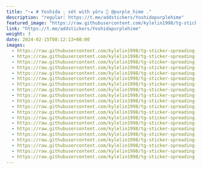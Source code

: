 ```yaml
---
title: "⋆★ # Yoshida ‌ꨲ sēt with yōru 🎲 @purple_hime ."
description: "regular: https://t.me/addstickers/Yoshidapurplehime"
featured_image: "https://raw.githubusercontent.com/kylelin1998/tg-sticker-spreading-worldwide-images/main/img/93535f10-7eca-4094-b9ba-a945095b1935.jpg"
link: "https://t.me/addstickers/Yoshidapurplehime"
weight: 3
date: 2024-02-15T08:12:13+08:00
images:
  - https://raw.githubusercontent.com/kylelin1998/tg-sticker-spreading-worldwide-images/main/img/93535f10-7eca-4094-b9ba-a945095b1935.jpg
  - https://raw.githubusercontent.com/kylelin1998/tg-sticker-spreading-worldwide-images/main/img/17aa228e-1949-4410-8895-4a31b0184da4.jpg
  - https://raw.githubusercontent.com/kylelin1998/tg-sticker-spreading-worldwide-images/main/img/8397f3e5-2e1f-4881-90ae-b0f558a2403d.jpg
  - https://raw.githubusercontent.com/kylelin1998/tg-sticker-spreading-worldwide-images/main/img/769aaa66-235a-4339-b0da-0b54ab5d332f.jpg
  - https://raw.githubusercontent.com/kylelin1998/tg-sticker-spreading-worldwide-images/main/img/2e9e70a5-57f4-4a3d-921b-8cc7b20e383b.jpg
  - https://raw.githubusercontent.com/kylelin1998/tg-sticker-spreading-worldwide-images/main/img/a463ce1c-9aac-4a1f-8cf6-0d528e4d5fd1.jpg
  - https://raw.githubusercontent.com/kylelin1998/tg-sticker-spreading-worldwide-images/main/img/ed3f6e45-a3b0-470d-9e9b-122a5266a706.jpg
  - https://raw.githubusercontent.com/kylelin1998/tg-sticker-spreading-worldwide-images/main/img/7a0844de-0568-4ece-af5f-1a441c8fcdbb.jpg
  - https://raw.githubusercontent.com/kylelin1998/tg-sticker-spreading-worldwide-images/main/img/bca8a37f-eccf-43a2-ad42-c68d9b5cfde0.jpg
  - https://raw.githubusercontent.com/kylelin1998/tg-sticker-spreading-worldwide-images/main/img/ff57ff5e-4126-44e5-9ffe-c022c7b2abc4.jpg
  - https://raw.githubusercontent.com/kylelin1998/tg-sticker-spreading-worldwide-images/main/img/785819fb-cc66-433e-8666-707f7beb026e.jpg
  - https://raw.githubusercontent.com/kylelin1998/tg-sticker-spreading-worldwide-images/main/img/c7943f62-5611-445d-8058-682bf3bf9caa.jpg
  - https://raw.githubusercontent.com/kylelin1998/tg-sticker-spreading-worldwide-images/main/img/0fed2608-54bc-42da-ba0c-e3bd0cc11510.jpg
  - https://raw.githubusercontent.com/kylelin1998/tg-sticker-spreading-worldwide-images/main/img/110d338e-979a-4229-bc63-329ee9a144fc.jpg
  - https://raw.githubusercontent.com/kylelin1998/tg-sticker-spreading-worldwide-images/main/img/5f7145fb-4f35-4984-88e2-eabacf17c6c5.jpg
  - https://raw.githubusercontent.com/kylelin1998/tg-sticker-spreading-worldwide-images/main/img/4f3f7314-a744-4b2a-a763-2a54900af89b.jpg
  - https://raw.githubusercontent.com/kylelin1998/tg-sticker-spreading-worldwide-images/main/img/fb3507e0-1a20-4217-a174-ba67e1a3fb30.jpg
  - https://raw.githubusercontent.com/kylelin1998/tg-sticker-spreading-worldwide-images/main/img/5c2f36e2-a1aa-4bfb-a135-18ed53d2353f.jpg
  - https://raw.githubusercontent.com/kylelin1998/tg-sticker-spreading-worldwide-images/main/img/61c09dec-694b-43b2-a3f3-e17be1adc3ac.jpg
  - https://raw.githubusercontent.com/kylelin1998/tg-sticker-spreading-worldwide-images/main/img/df451338-eaf8-4495-a7b6-6c54b9deab1e.jpg
---
```

